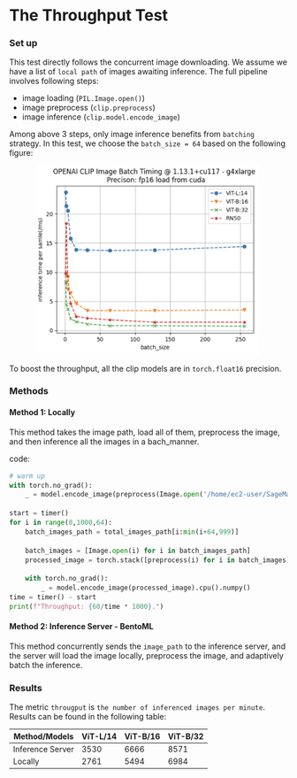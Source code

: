 # The Throughput Test

### Set up

This test directly follows the concurrent image downloading. We assume we have a list of `local path` of images awaiting
inference. The full pipeline involves following steps:
- image loading (`PIL.Image.open()`)
- image preprocess (`clip.preprocess`)
- image inference (`clip.model.encode_image`)

Among above 3 steps, only image inference benefits from `batching` strategy. In this test, we choose the `batch_size = 64`
based on the following figure:
<p align = "center">
<img src="asset/fp16_batch_performance.png" width = 400 height = "auto">
</p>


To boost the throughput, all the clip models are in `torch.float16` precision.

### Methods

#### Method 1: Locally

This method takes the image path, load all of them, preprocess the image, and then inference all the images in a bach_manner.

code:
```python
# warm up
with torch.no_grad():
    _ = model.encode_image(preprocess(Image.open('/home/ec2-user/SageMaker/bentoml/coco.jpg')).unsqueeze(0).to(torch.float16).to("cuda"))

start = timer()
for i in range(0,1000,64):
    batch_images_path = total_images_path[i:min(i+64,999)]
    
    batch_images = [Image.open(i) for i in batch_images_path]
    processed_image = torch.stack([preprocess(i) for i in batch_images]).to(torch.float16).to("cuda")
    
    with torch.no_grad():
        _ = model.encode_image(processed_image).cpu().numpy()
time = timer() - start
print(f"Throughput: {60/time * 1000}.")
```


#### Method 2: Inference Server - BentoML

This method concurrently sends the `image_path` to the inference server, and the server will 
load the image locally, preprocess the image, and adaptively batch the inference. 


### Results

The metric `througput` is `the number of inferenced images per minute`. Results can be found
in the following table:


| Method/Models | ViT-L/14 | ViT-B/16 | ViT-B/32 |
|---|---|---|---|
| Inference Server | 3530 | 6666 | 8571 |
| Locally | 2761 | 5494 | 6984 |
